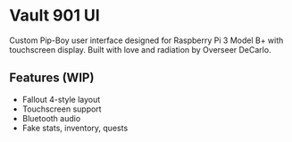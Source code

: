 # Vault 901 UI
Custom Pip-Boy user interface designed for Raspberry Pi 3 Model B+ with touchscreen display.
Built with love and radiation by Overseer DeCarlo.

## Features (WIP)
- Fallout 4-style layout
- Touchscreen support
- Bluetooth audio
- Fake stats, inventory, quests

